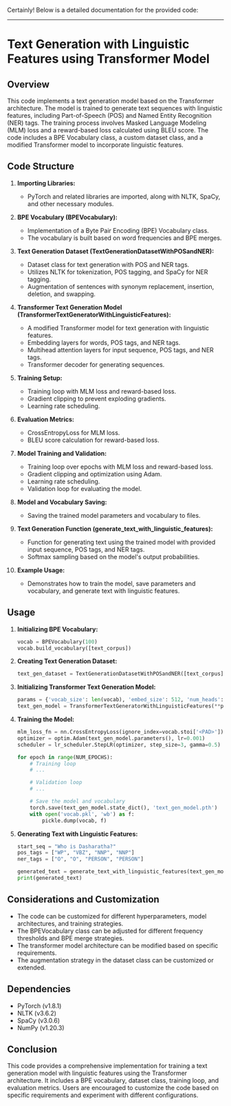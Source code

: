 Certainly! Below is a detailed documentation for the provided code:

---

# Text Generation with Linguistic Features using Transformer Model

## Overview

This code implements a text generation model based on the Transformer architecture. The model is trained to generate text sequences with linguistic features, including Part-of-Speech (POS) and Named Entity Recognition (NER) tags. The training process involves Masked Language Modeling (MLM) loss and a reward-based loss calculated using BLEU score. The code includes a BPE Vocabulary class, a custom dataset class, and a modified Transformer model to incorporate linguistic features.

## Code Structure

1. **Importing Libraries:**
   - PyTorch and related libraries are imported, along with NLTK, SpaCy, and other necessary modules.

2. **BPE Vocabulary (BPEVocabulary):**
   - Implementation of a Byte Pair Encoding (BPE) Vocabulary class.
   - The vocabulary is built based on word frequencies and BPE merges.

3. **Text Generation Dataset (TextGenerationDatasetWithPOSandNER):**
   - Dataset class for text generation with POS and NER tags.
   - Utilizes NLTK for tokenization, POS tagging, and SpaCy for NER tagging.
   - Augmentation of sentences with synonym replacement, insertion, deletion, and swapping.

4. **Transformer Text Generation Model (TransformerTextGeneratorWithLinguisticFeatures):**
   - A modified Transformer model for text generation with linguistic features.
   - Embedding layers for words, POS tags, and NER tags.
   - Multihead attention layers for input sequence, POS tags, and NER tags.
   - Transformer decoder for generating sequences.

5. **Training Setup:**
   - Training loop with MLM loss and reward-based loss.
   - Gradient clipping to prevent exploding gradients.
   - Learning rate scheduling.

6. **Evaluation Metrics:**
   - CrossEntropyLoss for MLM loss.
   - BLEU score calculation for reward-based loss.

7. **Model Training and Validation:**
   - Training loop over epochs with MLM loss and reward-based loss.
   - Gradient clipping and optimization using Adam.
   - Learning rate scheduling.
   - Validation loop for evaluating the model.

8. **Model and Vocabulary Saving:**
   - Saving the trained model parameters and vocabulary to files.

9. **Text Generation Function (generate_text_with_linguistic_features):**
   - Function for generating text using the trained model with provided input sequence, POS tags, and NER tags.
   - Softmax sampling based on the model's output probabilities.

10. **Example Usage:**
    - Demonstrates how to train the model, save parameters and vocabulary, and generate text with linguistic features.

## Usage

1. **Initializing BPE Vocabulary:**
   ```python
   vocab = BPEVocabulary(100)
   vocab.build_vocabulary([text_corpus])
   ```

2. **Creating Text Generation Dataset:**
   ```python
   text_gen_dataset = TextGenerationDatasetWithPOSandNER([text_corpus], vocab, SEQ_LENGTH)
   ```

3. **Initializing Transformer Text Generation Model:**
   ```python
   params = {'vocab_size': len(vocab), 'embed_size': 512, 'num_heads': 8, 'num_layers': 3, 'dropout': 0.1, 'max_seq_length': 5000}
   text_gen_model = TransformerTextGeneratorWithLinguisticFeatures(**params)
   ```

4. **Training the Model:**
   ```python
   mlm_loss_fn = nn.CrossEntropyLoss(ignore_index=vocab.stoi['<PAD>'])
   optimizer = optim.Adam(text_gen_model.parameters(), lr=0.001)
   scheduler = lr_scheduler.StepLR(optimizer, step_size=3, gamma=0.5)

   for epoch in range(NUM_EPOCHS):
       # Training loop
       # ...

       # Validation loop
       # ...

       # Save the model and vocabulary
       torch.save(text_gen_model.state_dict(), 'text_gen_model.pth')
       with open('vocab.pkl', 'wb') as f:
           pickle.dump(vocab, f)
   ```

5. **Generating Text with Linguistic Features:**
   ```python
   start_seq = "Who is Dasharatha?"
   pos_tags = ["WP", "VBZ", "NNP", "NNP"]
   ner_tags = ["O", "O", "PERSON", "PERSON"]

   generated_text = generate_text_with_linguistic_features(text_gen_model, start_seq, vocab, p=0.95, pos_tags=pos_tags, ner_tags=ner_tags)
   print(generated_text)
   ```

## Considerations and Customization

- The code can be customized for different hyperparameters, model architectures, and training strategies.
- The BPEVocabulary class can be adjusted for different frequency thresholds and BPE merge strategies.
- The transformer model architecture can be modified based on specific requirements.
- The augmentation strategy in the dataset class can be customized or extended.

## Dependencies

- PyTorch (v1.8.1)
- NLTK (v3.6.2)
- SpaCy (v3.0.6)
- NumPy (v1.20.3)

## Conclusion

This code provides a comprehensive implementation for training a text generation model with linguistic features using the Transformer architecture. It includes a BPE vocabulary, dataset class, training loop, and evaluation metrics. Users are encouraged to customize the code based on specific requirements and experiment with different configurations.
